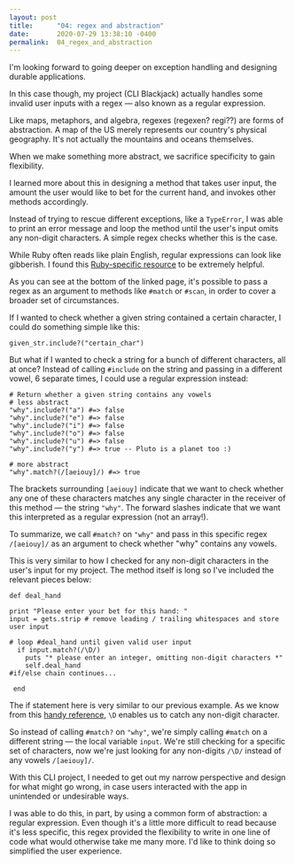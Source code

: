 ```yaml
---
layout: post
title:      "04: regex and abstraction"
date:       2020-07-29 13:38:10 -0400
permalink:  04_regex_and_abstraction
---
```



I'm looking forward to going deeper on exception handling and designing durable applications.

In this case though, my project (CLI Blackjack) actually handles some invalid user inputs with a regex — also known as a regular expression.

Like maps, metaphors, and algebra, regexes (regexen? regi??) are forms of abstraction. A map of the US merely represents our country's physical geography. It's not actually the mountains and oceans themselves.

When we make something more abstract, we sacrifice specificity to gain flexibility.

I learned more about this in designing a method that takes user input, the amount the user would like to bet for the current hand, and invokes other methods accordingly.

Instead of trying to rescue different exceptions, like a `TypeError`, I was able to print an error message and loop the method until the user's input omits any non-digit characters. A simple regex checks whether this is the case.

While Ruby often reads like plain English, regular expressions can look like gibberish. I found this  [Ruby-specific resource](https://rubular.com/) to be extremely helpful.

As you can see at the bottom of the linked page, it's possible to pass a regex as an argument to methods like `#match` or `#scan`, in order to cover a broader set of circumstances.

If I wanted to check whether a given string contained a certain character, I could do something simple like this:

```
given_str.include?("certain_char")
```

But what if I wanted to check a string for a bunch of different characters, all at once? Instead of calling `#include` on the string and passing in a different vowel, 6 separate times, I could use a regular expression instead:

```
# Return whether a given string contains any vowels
# less abstract
"why".include?("a") #=> false
"why".include?("e") #=> false
"why".include?("i") #=> false
"why".include?("o") #=> false
"why".include?("u") #=> false
"why".include?("y") #=> true -- Pluto is a planet too :)

# more abstract
"why".match?(/[aeiouy]/) #=> true
```

The brackets surrounding `[aeiouy]` indicate that we want to check whether any one of these characters matches any single character in the receiver of this method — the string `"why"`. The forward slashes indicate that we want this interpreted as a regular expression (not an array!).

To summarize, we call `#match?` on `"why"` and pass in this specific regex `/[aeiouy]/` as an argument to check whether "why" contains any vowels.

This is very similar to how I checked for any non-digit characters in the user's input for my project. The method itself is long so I've included the relevant pieces below:

```
def deal_hand

print "Please enter your bet for this hand: "
input = gets.strip # remove leading / trailing whitespaces and store user input

# loop #deal_hand until given valid user input
  if input.match?(/\D/)
    puts "* please enter an integer, omitting non-digit characters *"
    self.deal_hand
#if/else chain continues... 
		
 end
```

The if statement here is very similar to our previous example. As we know from this [handy reference](https://rubular.com/), `\D` enables us to catch any non-digit character. 

So instead of calling `#match?` on `"why"`, we're simply calling `#match` on a different string — the local variable `input`. We're still checking for a specific set of characters, now we're just looking for any non-digits `/\D/` instead of any vowels `/[aeiouy]/`.

With this CLI project, I needed to get out my narrow perspective and design for what might go wrong, in case users interacted with the app in unintended or undesirable ways.

I was able to do this, in part, by using a common form of abstraction: a regular expression. Even though it's a little more difficult to read because it's less specific, this regex provided the flexibility to write in one line of code what would otherwise take me many more. I'd like to think doing so simplified the user experience.
